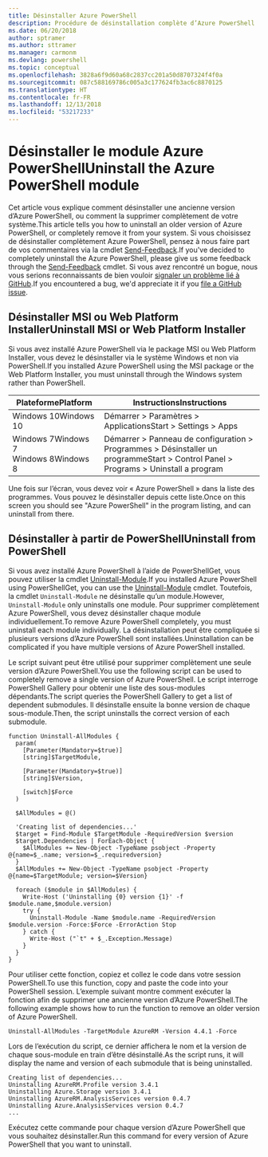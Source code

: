 ```yaml
---
title: Désinstaller Azure PowerShell
description: Procédure de désinstallation complète d’Azure PowerShell
ms.date: 06/20/2018
author: sptramer
ms.author: sttramer
ms.manager: carmonm
ms.devlang: powershell
ms.topic: conceptual
ms.openlocfilehash: 3828a6f9d60a68c2837cc201a50d8707324f4f0a
ms.sourcegitcommit: 087c588169786c005a3c177624fb3ac6c8870125
ms.translationtype: HT
ms.contentlocale: fr-FR
ms.lasthandoff: 12/13/2018
ms.locfileid: "53217233"
---
```

# <a name="uninstall-the-azure-powershell-module"></a><span data-ttu-id="bf1ca-103">Désinstaller le module Azure PowerShell</span><span class="sxs-lookup"><span data-stu-id="bf1ca-103">Uninstall the Azure PowerShell module</span></span>

<span data-ttu-id="bf1ca-104">Cet article vous explique comment désinstaller une ancienne version d’Azure PowerShell, ou comment la supprimer complètement de votre système.</span><span class="sxs-lookup"><span data-stu-id="bf1ca-104">This article tells you how to uninstall an older version of Azure PowerShell, or completely remove it from your system.</span></span> <span data-ttu-id="bf1ca-105">Si vous choisissez de désinstaller complètement Azure PowerShell, pensez à nous faire part de vos commentaires via la cmdlet [Send-Feedback](/powershell/module/azurerm.profile/send-feedback).</span><span class="sxs-lookup"><span data-stu-id="bf1ca-105">If you've decided to completely uninstall the Azure PowerShell, please give us some feedback through the [Send-Feedback](/powershell/module/azurerm.profile/send-feedback) cmdlet.</span></span>
<span data-ttu-id="bf1ca-106">Si vous avez rencontré un bogue, nous vous serions reconnaissants de bien vouloir [signaler un problème lié à GitHub](https://github.com/azure/azure-powershell/issues).</span><span class="sxs-lookup"><span data-stu-id="bf1ca-106">If you encountered a bug, we'd appreciate it if you [file a GitHub issue](https://github.com/azure/azure-powershell/issues).</span></span>

## <a name="uninstall-msi-or-web-platform-installer"></a><span data-ttu-id="bf1ca-107">Désinstaller MSI ou Web Platform Installer</span><span class="sxs-lookup"><span data-stu-id="bf1ca-107">Uninstall MSI or Web Platform Installer</span></span>

<span data-ttu-id="bf1ca-108">Si vous avez installé Azure PowerShell via le package MSI ou Web Platform Installer, vous devez le désinstaller via le système Windows et non via PowerShell.</span><span class="sxs-lookup"><span data-stu-id="bf1ca-108">If you installed Azure PowerShell using the MSI package or the Web Platform Installer, you must uninstall through the Windows system rather than PowerShell.</span></span>

| <span data-ttu-id="bf1ca-109">Plateforme</span><span class="sxs-lookup"><span data-stu-id="bf1ca-109">Platform</span></span> | <span data-ttu-id="bf1ca-110">Instructions</span><span class="sxs-lookup"><span data-stu-id="bf1ca-110">Instructions</span></span> |
|----------|--------------|
| <span data-ttu-id="bf1ca-111">Windows 10</span><span class="sxs-lookup"><span data-stu-id="bf1ca-111">Windows 10</span></span> | <span data-ttu-id="bf1ca-112">Démarrer > Paramètres > Applications</span><span class="sxs-lookup"><span data-stu-id="bf1ca-112">Start > Settings > Apps</span></span> |
| <span data-ttu-id="bf1ca-113">Windows 7</span><span class="sxs-lookup"><span data-stu-id="bf1ca-113">Windows 7</span></span> </br><span data-ttu-id="bf1ca-114">Windows 8</span><span class="sxs-lookup"><span data-stu-id="bf1ca-114">Windows 8</span></span> | <span data-ttu-id="bf1ca-115">Démarrer > Panneau de configuration > Programmes > Désinstaller un programme</span><span class="sxs-lookup"><span data-stu-id="bf1ca-115">Start > Control Panel > Programs > Uninstall a program</span></span> |

<span data-ttu-id="bf1ca-116">Une fois sur l’écran, vous devez voir « Azure PowerShell » dans la liste des programmes. Vous pouvez le désinstaller depuis cette liste.</span><span class="sxs-lookup"><span data-stu-id="bf1ca-116">Once on this screen you should see "Azure PowerShell" in the program listing, and can uninstall from there.</span></span>

## <a name="uninstall-from-powershell"></a><span data-ttu-id="bf1ca-117">Désinstaller à partir de PowerShell</span><span class="sxs-lookup"><span data-stu-id="bf1ca-117">Uninstall from PowerShell</span></span>

<span data-ttu-id="bf1ca-118">Si vous avez installé Azure PowerShell à l’aide de PowerShellGet, vous pouvez utiliser la cmdlet [Uninstall-Module](/powershell/module/powershellget/uninstall-module).</span><span class="sxs-lookup"><span data-stu-id="bf1ca-118">If you installed Azure PowerShell using PowerShellGet, you can use the [Uninstall-Module](/powershell/module/powershellget/uninstall-module) cmdlet.</span></span> <span data-ttu-id="bf1ca-119">Toutefois, la cmdlet `Uninstall-Module` ne désinstalle qu’un module.</span><span class="sxs-lookup"><span data-stu-id="bf1ca-119">However, `Uninstall-Module` only uninstalls one module.</span></span> <span data-ttu-id="bf1ca-120">Pour supprimer complètement Azure PowerShell, vous devez désinstaller chaque module individuellement.</span><span class="sxs-lookup"><span data-stu-id="bf1ca-120">To remove Azure PowerShell completely, you must uninstall each module individually.</span></span> <span data-ttu-id="bf1ca-121">La désinstallation peut être compliquée si plusieurs versions d’Azure PowerShell sont installées.</span><span class="sxs-lookup"><span data-stu-id="bf1ca-121">Uninstallation can be complicated if you have multiple versions of Azure PowerShell installed.</span></span>

<span data-ttu-id="bf1ca-122">Le script suivant peut être utilisé pour supprimer complètement une seule version d’Azure PowerShell.</span><span class="sxs-lookup"><span data-stu-id="bf1ca-122">You use the following script can be used to completely remove a single version of Azure PowerShell.</span></span> <span data-ttu-id="bf1ca-123">Le script interroge PowerShell Gallery pour obtenir une liste des sous-modules dépendants.</span><span class="sxs-lookup"><span data-stu-id="bf1ca-123">The script queries the PowerShell Gallery to get a list of dependent submodules.</span></span> <span data-ttu-id="bf1ca-124">Il désinstalle ensuite la bonne version de chaque sous-module.</span><span class="sxs-lookup"><span data-stu-id="bf1ca-124">Then, the script uninstalls the correct version of each submodule.</span></span>

```powershell-interactive
function Uninstall-AllModules {
  param(
    [Parameter(Mandatory=$true)]
    [string]$TargetModule,

    [Parameter(Mandatory=$true)]
    [string]$Version,

    [switch]$Force
  )

  $AllModules = @()

  'Creating list of dependencies...'
  $target = Find-Module $TargetModule -RequiredVersion $version
  $target.Dependencies | ForEach-Object {
    $AllModules += New-Object -TypeName psobject -Property @{name=$_.name; version=$_.requiredversion}
  }
  $AllModules += New-Object -TypeName psobject -Property @{name=$TargetModule; version=$Version}

  foreach ($module in $AllModules) {
    Write-Host ('Uninstalling {0} version {1}' -f $module.name,$module.version)
    try {
      Uninstall-Module -Name $module.name -RequiredVersion $module.version -Force:$Force -ErrorAction Stop
    } catch {
      Write-Host ("`t" + $_.Exception.Message)
    }
  }
}
```

<span data-ttu-id="bf1ca-125">Pour utiliser cette fonction, copiez et collez le code dans votre session PowerShell.</span><span class="sxs-lookup"><span data-stu-id="bf1ca-125">To use this function, copy and paste the code into your PowerShell session.</span></span> <span data-ttu-id="bf1ca-126">L’exemple suivant montre comment exécuter la fonction afin de supprimer une ancienne version d’Azure PowerShell.</span><span class="sxs-lookup"><span data-stu-id="bf1ca-126">The following example shows how to run the function to remove an older version of Azure PowerShell.</span></span>

```powershell-interactive
Uninstall-AllModules -TargetModule AzureRM -Version 4.4.1 -Force
```

<span data-ttu-id="bf1ca-127">Lors de l’exécution du script, ce dernier affichera le nom et la version de chaque sous-module en train d’être désinstallé.</span><span class="sxs-lookup"><span data-stu-id="bf1ca-127">As the script runs, it will display the name and version of each submodule that is being uninstalled.</span></span>

```output
Creating list of dependencies...
Uninstalling AzureRM.Profile version 3.4.1
Uninstalling Azure.Storage version 3.4.1
Uninstalling AzureRM.AnalysisServices version 0.4.7
Uninstalling Azure.AnalysisServices version 0.4.7
...
```

<span data-ttu-id="bf1ca-128">Exécutez cette commande pour chaque version d’Azure PowerShell que vous souhaitez désinstaller.</span><span class="sxs-lookup"><span data-stu-id="bf1ca-128">Run this command for every version of Azure PowerShell that you want to uninstall.</span></span>